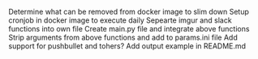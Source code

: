 Determine what can be removed from docker image to slim down
Setup cronjob in docker image to execute daily
Sepearte imgur and slack functions into own file
Create main.py file and integrate above functions
Strip arguments from above functions and add to params.ini file
Add support for pushbullet and tohers?
Add output example in README.md